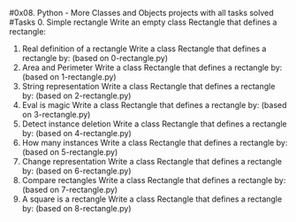 #0x08. Python - More Classes and Objects projects with all tasks solved
#Tasks
0. Simple rectangle 
	Write an empty class Rectangle that defines a rectangle:
1. Real definition of a rectangle 
	Write a class Rectangle that defines a rectangle by: (based on 0-rectangle.py)
2. Area and Perimeter 
	Write a class Rectangle that defines a rectangle by: (based on 1-rectangle.py)
3. String representation 
	Write a class Rectangle that defines a rectangle by: (based on 2-rectangle.py)
4. Eval is magic 
	Write a class Rectangle that defines a rectangle by: (based on 3-rectangle.py)
5. Detect instance deletion 
	Write a class Rectangle that defines a rectangle by: (based on 4-rectangle.py)
6. How many instances 
	Write a class Rectangle that defines a rectangle by: (based on 5-rectangle.py)
7. Change representation 
	Write a class Rectangle that defines a rectangle by: (based on 6-rectangle.py)
8. Compare rectangles 
	Write a class Rectangle that defines a rectangle by: (based on 7-rectangle.py)
9. A square is a rectangle 
	Write a class Rectangle that defines a rectangle by: (based on 8-rectangle.py)

